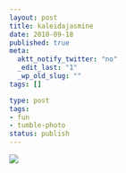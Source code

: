 ```yaml
---
layout: post
title: kaleidajasmine
date: 2010-09-18
published: true
meta:
  aktt_notify_twitter: "no"
  _edit_last: "1"
  _wp_old_slug: ""
tags: []

type: post
tags:
- fun
- tumble-photo
status: publish
---
```

[![](http://liblab.net/andyeick/files/2010/09/photo1-200x300.jpg)](http://liblab.net/andyeick/files/2010/09/photo1.jpg)
